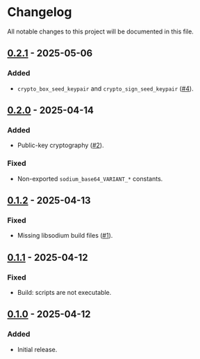 # Changelog

All notable changes to this project will be documented in this file.

## [0.2.1] - 2025-05-06

### Added

-   `crypto_box_seed_keypair` and `crypto_sign_seed_keypair` ([#4](https://github.com/s77rt/react-native-sodium/pull/4)).

## [0.2.0] - 2025-04-14

### Added

-   Public-key cryptography ([#2](https://github.com/s77rt/react-native-sodium/pull/2)).

### Fixed

-   Non-exported `sodium_base64_VARIANT_*` constants.

## [0.1.2] - 2025-04-13

### Fixed

-   Missing libsodium build files ([#1](https://github.com/s77rt/react-native-sodium/issues/1)).

## [0.1.1] - 2025-04-12

### Fixed

-   Build: scripts are not executable.

## [0.1.0] - 2025-04-12

### Added

-   Initial release.

[0.2.1]: https://github.com/s77rt/react-native-sodium/compare/v0.2.0...v0.2.1
[0.2.0]: https://github.com/s77rt/react-native-sodium/compare/v0.1.2...v0.2.0
[0.1.2]: https://github.com/s77rt/react-native-sodium/compare/v0.1.1...v0.1.2
[0.1.1]: https://github.com/s77rt/react-native-sodium/compare/v0.1.0...v0.1.1
[0.1.0]: https://github.com/s77rt/react-native-sodium/releases/tag/v0.1.0
